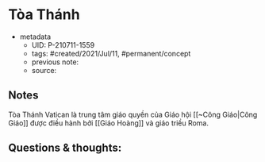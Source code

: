# Tòa Thánh

- metadata
	- UID: P-210711-1559
	- tags: #created/2021/Jul/11, #permanent/concept 
	- previous note: 
	- source: 

## Notes
Tòa Thánh Vatican là trung tâm giáo quyền của Giáo hội [[~Công Giáo|Công Giáo]] được điều hành bởi [[Giáo Hoàng]] và giáo triều Roma.

## Questions & thoughts:

